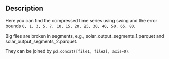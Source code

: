 ## Description

Here you can find the compressed time series using swing and the error bounds `0, 1, 3, 5, 7, 10, 15, 20, 25, 30, 40, 50, 65, 80`.

Big files are broken in segments, e.g., solar_output_segments_1.parquet and solar_output_segments_2.parquet. 

They can be joined by `pd.concat([file1, file2], axis=0)`.
